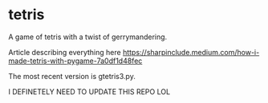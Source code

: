 # tetris
A game of tetris with a twist of gerrymandering.

Article describing everything here
https://sharpinclude.medium.com/how-i-made-tetris-with-pygame-7a0df1d48fec

The most recent version is gtetris3.py.

I DEFINETELY NEED TO UPDATE THIS REPO LOL
